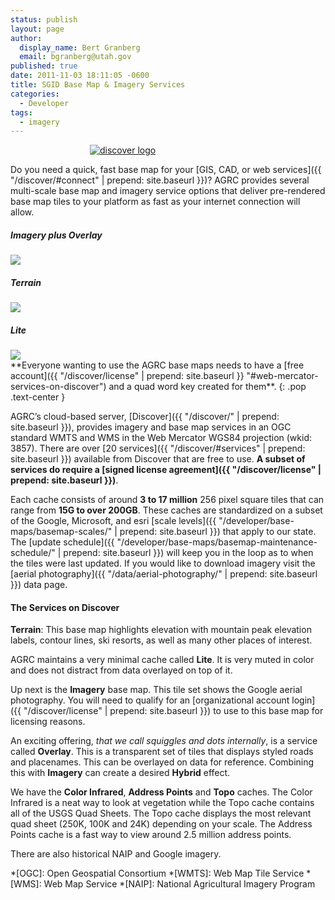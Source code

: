 ```yaml
---
status: publish
layout: page
author:
  display_name: Bert Granberg
  email: bgranberg@utah.gov
published: true
date: 2011-11-03 18:11:05 -0600
title: SGID Base Map & Imagery Services
categories:
  - Developer
tags:
  - imagery
---
```

<style type="text/css">
#logo {
  max-width: 250px;
  margin: 0 auto;
}
</style>
<div id="logo">
  <a href="{{ "/discover/" | prepend: site.baseurl }}"><img src="{{ "/discover/images/discover-logo.png" | prepend: site.baseurl }}" alt="discover logo" /></a>
</div>

Do you need a quick, fast base map for your [GIS, CAD, or web services]({{ "/discover/#connect" | prepend: site.baseurl }})? AGRC provides several multi-scale base map and imagery service options that deliver pre-rendered base map tiles to your platform as fast as your internet connection will allow.

<div class="grid">
  <div class="grid__col grid__col--1-of-3 text-center">
      <h5 class="text-center">Imagery plus Overlay</h5>
      <img src="{{ "/images/stgeorge_hybrid_basemap.png" | prepend: site.baseurl }}" class="outline">
  </div>
  <div class="grid__col grid__col--1-of-3 text-center">
      <h5 class="text-center">Terrain</h5>
      <img src="{{ "/images/brianhead_terrain_basemap.png" | prepend: site.baseurl }}" class="outline">
  </div>
  <div class="grid__col grid__col--1-of-3 text-center">
      <h5 class="text-center">Lite</h5>
      <img src="{{ "/images/provo_lite_basemap.png" | prepend: site.baseurl }}" class="outline">
  </div>
</div>
<i class="fa fa-exclamation-triangle"></i> **Everyone wanting to use the AGRC base maps needs to have a [free account]({{ "/discover/license" | prepend: site.baseurl }} "#web-mercator-services-on-discover") and a quad word key created for them**. <i class="fa fa-exclamation-triangle"></i>
{: .pop .text-center }

AGRC’s cloud-based server, [Discover]({{ "/discover/" | prepend: site.baseurl }}), provides imagery and base map services in an OGC standard WMTS and WMS in the Web Mercator WGS84 projection (wkid: 3857). There are over [20 services]({{ "/discover/#services" | prepend: site.baseurl }}) available from Discover that are free to use. **A subset of services do require a [signed license agreement]({{ "/discover/license" | prepend: site.baseurl }})**.

<i class="fa fa-fw fa-info-circle"></i> Each cache consists of around **3 to 17 million** 256 pixel square tiles that can range from **15G to over 200GB**. These caches are standardized on a subset of the Google, Microsoft, and esri [scale levels]({{ "/developer/base-maps/basemap-scales/" | prepend: site.baseurl }}) that apply to our state. The [update schedule]({{ "/developer/base-maps/basemap-maintenance-schedule/" | prepend: site.baseurl }}) will keep you in the loop as to when the tiles were last updated. If you would like to download imagery visit the [aerial photography]({{ "/data/aerial-photography/" | prepend: site.baseurl }}) data page.

#### The Services on Discover

<i class="fa fa-fw fa-map"></i> **Terrain**: This base map highlights elevation with mountain peak elevation labels, contour lines, ski resorts, as well as many other places of interest.

<i class="fa fa-fw fa-map"></i> AGRC maintains a very minimal cache called **Lite**. It is very muted in color and does not distract from data overlayed on top of it.

<i class="fa fa-fw fa-map"></i> Up next is the **Imagery** base map. This tile set shows the Google aerial photography. You will need to qualify for an [organizational account login]({{ "/discover/license" | prepend: site.baseurl }}) to use to this base map for licensing reasons.

<i class="fa fa-fw fa-map"></i> An exciting offering, _that we call squiggles and dots internally_, is a service called **Overlay**. This is a transparent set of tiles that displays styled roads and placenames. This can be overlayed on data for reference. Combining this with **Imagery** can create a desired **Hybrid** effect.

<i class="fa fa-fw fa-map"></i> We have the **Color Infrared**, **Address Points** and **Topo** caches. The Color Infrared is a neat way to look at vegetation while the Topo cache contains all of the USGS Quad Sheets. The Topo cache displays the most relevant quad sheet (250K, 100K and 24K) depending on your scale. The Address Points cache is a fast way to view around 2.5 million address points.

<i class="fa fa-fw fa-map"></i> There are also historical NAIP and Google imagery.


*[OGC]: Open Geospatial Consortium
*[WMTS]: Web Map Tile Service
*[WMS]: Web Map Service
*[NAIP]: National Agricultural Imagery Program

